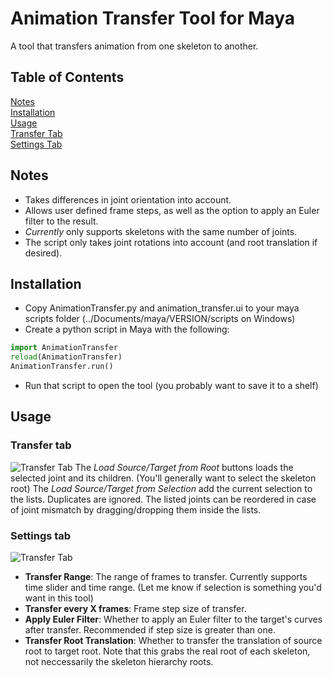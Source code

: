 # Animation Transfer Tool for Maya
A tool that transfers animation from one skeleton to another.

## Table of Contents
[Notes](#notes)  
[Installation](#installation)  
[Usage](#usage)  
[Transfer Tab](#transfer)  
[Settings Tab](#settings)  
  

<a name="notes"/>

## Notes
  * Takes differences in joint orientation into account.
  * Allows user defined frame steps, as well as the option to apply an Euler filter to the result.
  * *Currently* only supports skeletons with the same number of joints.
  * The script only takes joint rotations into account (and root translation if desired).

<a name="installation"/>

## Installation
  * Copy AnimationTransfer.py and animation_transfer.ui to your maya scripts folder (../Documents/maya/VERSION/scripts on Windows)
  * Create a python script in Maya with the following:
   ```python
   import AnimationTransfer
   reload(AnimationTransfer)
   AnimationTransfer.run()
   ```
  * Run that script to open the tool (you probably want to save it to a shelf)

<a name="usage"/>

## Usage

<a name="transfer"/>

### Transfer tab 

![](https://i.imgur.com/A0yCmMX.png "Transfer Tab")
The *Load Source/Target from Root* buttons loads the selected joint and its children. (You'll generally want to select the skeleton root)
The *Load Source/Target from Selection* add the current selection to the lists. Duplicates are ignored.
The listed joints can be reordered in case of joint mismatch by dragging/dropping them inside the lists.

<a name="settings"/>

### Settings tab

![](https://i.imgur.com/A0yCmMX.png "Transfer Tab")
  * **Transfer Range**: The range of frames to transfer. Currently supports time slider and time range. (Let me know if selection is something you'd want in this tool)
  * **Transfer every X frames**: Frame step size of transfer.
  * **Apply Euler Filter**: Whether to apply an Euler filter to the target's curves after transfer. Recommended if step size is greater than one.
  * **Transfer Root Translation**: Whether to transfer the translation of source root to target root. Note that this grabs the real root of each skeleton, not neccessarily the skeleton hierarchy roots.

